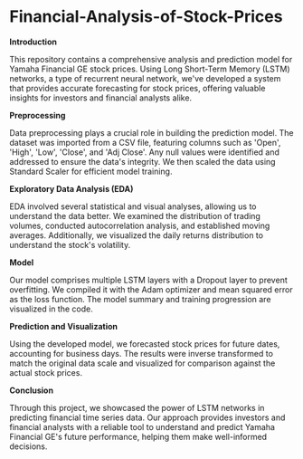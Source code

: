 # Financial-Analysis-of-Stock-Prices

**Introduction**

This repository contains a comprehensive analysis and prediction model for Yamaha Financial GE stock prices. Using Long Short-Term Memory (LSTM) networks, a type of recurrent neural network, we've developed a system that provides accurate forecasting for stock prices, offering valuable insights for investors and financial analysts alike.

**Preprocessing**

Data preprocessing plays a crucial role in building the prediction model. The dataset was imported from a CSV file, featuring columns such as 'Open', 'High', 'Low', 'Close', and 'Adj Close'. Any null values were identified and addressed to ensure the data's integrity. We then scaled the data using Standard Scaler for efficient model training.

**Exploratory Data Analysis (EDA)**

EDA involved several statistical and visual analyses, allowing us to understand the data better. We examined the distribution of trading volumes, conducted autocorrelation analysis, and established moving averages. Additionally, we visualized the daily returns distribution to understand the stock's volatility.

**Model**

Our model comprises multiple LSTM layers with a Dropout layer to prevent overfitting. We compiled it with the Adam optimizer and mean squared error as the loss function. The model summary and training progression are visualized in the code.

**Prediction and Visualization**

Using the developed model, we forecasted stock prices for future dates, accounting for business days. The results were inverse transformed to match the original data scale and visualized for comparison against the actual stock prices.

**Conclusion**

Through this project, we showcased the power of LSTM networks in predicting financial time series data. Our approach provides investors and financial analysts with a reliable tool to understand and predict Yamaha Financial GE's future performance, helping them make well-informed decisions.

